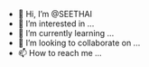 - 👋 Hi, I’m @SEETHAI
- 👀 I’m interested in ...
- 🌱 I’m currently learning ...
- 💞️ I’m looking to collaborate on ...
- 📫 How to reach me ...

<!---
SEETHAI/SEETHAI is a ✨ special ✨ repository because its `README.md` (this file) appears on your GitHub profile.
You can click the Preview link to take a look at your changes.
--->
